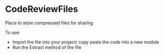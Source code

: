 # CodeReviewFiles
Place to store compressed files for sharing

To use:
 - Import the file into your project/ copy paste the code into a new module
 - Run the Extract method of the file

